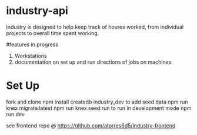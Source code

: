 # industry-api

Industry is designed to help keep track of houres worked, from individual projects to overall time spent working.


#features in progress

1. Workstations
1. documentation on set up and run directions of jobs on machines



# Set Up
fork and clone
  npm install
  createdb industry_dev
to add seed data
  npm run knex migrate:latest
  npm run knex seed:run
to run in development mode
  npm run dev


see frontend repo @ https://github.com/atorres6d5/Industry-frontend
